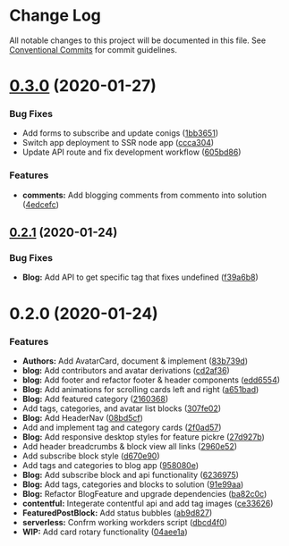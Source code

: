 # Change Log

All notable changes to this project will be documented in this file.
See [Conventional Commits](https://conventionalcommits.org) for commit guidelines.

# [0.3.0](https://gitlab.com/imaginedelements/heather-turano-coaching/live-life-mindful/compare/@live-life-mindful/blog@0.2.1...@live-life-mindful/blog@0.3.0) (2020-01-27)


### Bug Fixes

* Add forms to subscribe and update conigs ([1bb3651](https://gitlab.com/imaginedelements/heather-turano-coaching/live-life-mindful/commit/1bb36517388e12332f2cefaccf5130f09dc86d88))
* Switch app deployment to SSR node app ([ccca304](https://gitlab.com/imaginedelements/heather-turano-coaching/live-life-mindful/commit/ccca304ec62eabe12d39ac8ae6b2317ba08f7606))
* Update API route and fix development workflow ([605bd86](https://gitlab.com/imaginedelements/heather-turano-coaching/live-life-mindful/commit/605bd861e25c2ff48257aca422c3904b05ae4348))


### Features

* **comments:** Add blogging comments from commento into solution ([4edcefc](https://gitlab.com/imaginedelements/heather-turano-coaching/live-life-mindful/commit/4edcefca04eedf629062f2629b1971660aba547a))





## [0.2.1](https://gitlab.com/imaginedelements/heather-turano-coaching/live-life-mindful/compare/@live-life-mindful/blog@0.2.0...@live-life-mindful/blog@0.2.1) (2020-01-24)


### Bug Fixes

* **Blog:** Add API to get specific tag that fixes undefined ([f39a6b8](https://gitlab.com/imaginedelements/heather-turano-coaching/live-life-mindful/commit/f39a6b8f9baf71da32e1831f6ed5f4a849025833))





# 0.2.0 (2020-01-24)


### Features

* **Authors:** Add AvatarCard, document & implement ([83b739d](https://gitlab.com/imaginedelements/heather-turano-coaching/live-life-mindful/commit/83b739d35ab691eb53575f6e594138bfcecacc30))
* **blog:** Add contributors and avatar derivations ([cd2af36](https://gitlab.com/imaginedelements/heather-turano-coaching/live-life-mindful/commit/cd2af3603990de1c68898289ad6d8e5b58d6012c))
* **blog:** Add footer and refactor footer & header components ([edd6554](https://gitlab.com/imaginedelements/heather-turano-coaching/live-life-mindful/commit/edd65544f1d416a76a8e445a995ef34e7e9406f6))
* **Blog:** Add animations for scrolling cards left and right ([a651bad](https://gitlab.com/imaginedelements/heather-turano-coaching/live-life-mindful/commit/a651bad8c4b8e76fa48a8ee44af4a97853922de2))
* **Blog:** Add featured category ([2160368](https://gitlab.com/imaginedelements/heather-turano-coaching/live-life-mindful/commit/21603687c7f7fd9cf2167dde3f126eb2c5e0dec0))
* Add tags, categories, and avatar list blocks ([307fe02](https://gitlab.com/imaginedelements/heather-turano-coaching/live-life-mindful/commit/307fe02c4e95bcc47bd7773bb5940c8c0dde56d9))
* **Blog:** Add HeaderNav ([08bd5cf](https://gitlab.com/imaginedelements/heather-turano-coaching/live-life-mindful/commit/08bd5cffa1396f2c76d6d05b71cbf2345cd8a429))
* Add and implement tag and category cards ([2f0ad57](https://gitlab.com/imaginedelements/heather-turano-coaching/live-life-mindful/commit/2f0ad5783b32f636e0d8894dad080a068a34be5b))
* **Blog:** Add responsive desktop styles for feature pickre ([27d927b](https://gitlab.com/imaginedelements/heather-turano-coaching/live-life-mindful/commit/27d927b02692991b4e3b7cc0489a823431c97d9a))
* Add header breadcrumbs & block view all links ([2960e52](https://gitlab.com/imaginedelements/heather-turano-coaching/live-life-mindful/commit/2960e52f349c7551e035331024c2c20ec07abb6e))
* Add subscribe block style ([d670e90](https://gitlab.com/imaginedelements/heather-turano-coaching/live-life-mindful/commit/d670e90aea932df3d7ee9662e36e804adc580da1))
* Add tags and categories to blog app ([958080e](https://gitlab.com/imaginedelements/heather-turano-coaching/live-life-mindful/commit/958080eee8981424a94c6c9d1cf1849858a81e4e))
* **Blog:** Add subscribe block and api functionality ([6236975](https://gitlab.com/imaginedelements/heather-turano-coaching/live-life-mindful/commit/62369757368c20cc739482ad605bdba73b9dffc5))
* **Blog:** Add tags, categories and blocks to solution ([91e99aa](https://gitlab.com/imaginedelements/heather-turano-coaching/live-life-mindful/commit/91e99aaa39f03ac371a558a4f64c226620dccdf8))
* **Blog:** Refactor BlogFeature and upgrade dependencies ([ba82c0c](https://gitlab.com/imaginedelements/heather-turano-coaching/live-life-mindful/commit/ba82c0c6ad80b2ef3fc84cae678bc3283e382b39))
* **contentful:** Integerate contentful api and add tag images ([ce33626](https://gitlab.com/imaginedelements/heather-turano-coaching/live-life-mindful/commit/ce33626712f5bdad58fa9ef2cc2eb753f4a35717))
* **FeaturedPostBlock:** Add status bubbles ([ab9d827](https://gitlab.com/imaginedelements/heather-turano-coaching/live-life-mindful/commit/ab9d8275b56b706012e82f2889940f461d7d420f))
* **serverless:** Confrm working workders script ([dbcd4f0](https://gitlab.com/imaginedelements/heather-turano-coaching/live-life-mindful/commit/dbcd4f008a85110702785213799510711d5919bf))
* **WIP:** Add card rotary functionality ([04aee1a](https://gitlab.com/imaginedelements/heather-turano-coaching/live-life-mindful/commit/04aee1aa61ec106e5260ba942b730c2c8758b4c5))
